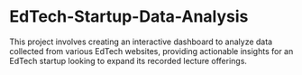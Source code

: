 # EdTech-Startup-Data-Analysis
This project involves creating an interactive dashboard to analyze data collected from various EdTech websites, providing actionable insights for an EdTech startup looking to expand its recorded lecture offerings.
